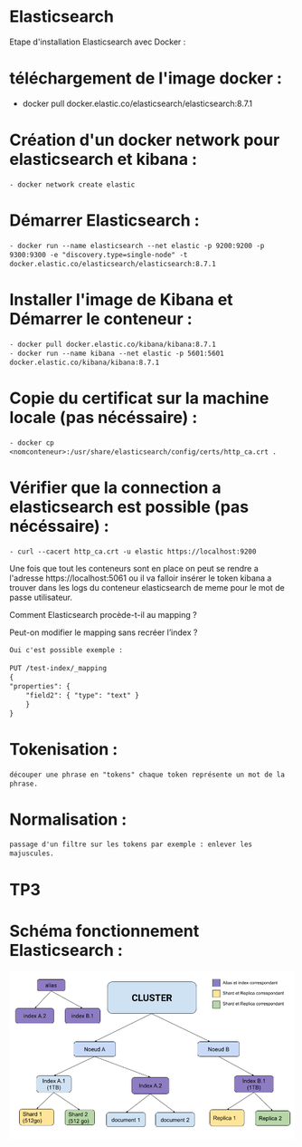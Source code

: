 # Elasticsearch

Etape d'installation Elasticsearch avec Docker : 
# téléchargement de l'image docker :

 - docker pull docker.elastic.co/elasticsearch/elasticsearch:8.7.1

# Création d'un docker network pour elasticsearch et kibana :

    - docker network create elastic 

# Démarrer Elasticsearch : 

    - docker run --name elasticsearch --net elastic -p 9200:9200 -p 9300:9300 -e "discovery.type=single-node" -t docker.elastic.co/elasticsearch/elasticsearch:8.7.1
  
# Installer l'image de Kibana et Démarrer le conteneur : 

    - docker pull docker.elastic.co/kibana/kibana:8.7.1
    - docker run --name kibana --net elastic -p 5601:5601 docker.elastic.co/kibana/kibana:8.7.1

# Copie du certificat sur la machine locale (pas nécéssaire) : 

    - docker cp <nomconteneur>:/usr/share/elasticsearch/config/certs/http_ca.crt .

# Vérifier que la connection a elasticsearch est possible (pas nécéssaire) :

    - curl --cacert http_ca.crt -u elastic https://localhost:9200

Une fois que tout les conteneurs sont en place on peut se rendre a l'adresse https://localhost:5061
ou il va falloir insérer le token kibana a trouver dans les logs du conteneur elasticsearch de meme pour le mot de passe utilisateur.


Comment Elasticsearch procède-t-il au mapping ? 
    

Peut-on modifier le mapping sans recréer l’index ?

    Oui c'est possible exemple : 

    PUT /test-index/_mapping
    {
    "properties": {
        "field2": { "type": "text" }
        }
    }

# Tokenisation : 

    découper une phrase en "tokens" chaque token représente un mot de la phrase.
# Normalisation : 

    passage d'un filtre sur les tokens par exemple : enlever les majuscules.

# TP3 

# Schéma fonctionnement Elasticsearch :

![](/schema.png)